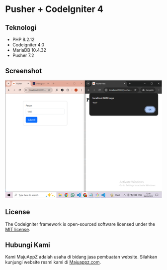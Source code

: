# Pusher + CodeIgniter 4

## Teknologi

- PHP 8.2.12
- Codeigniter 4.0
- MariaDB 10.4.32
- Pusher 7.2

## Screenshot

<p align="center">
<img src="ss/notifikasi.png" alt="Notifikasi Pusher" title="Notifikasi Pusher">
</p>

## License

The Codeigniter framework is open-sourced software licensed under the [MIT license](https://opensource.org/licenses/MIT).

## Hubungi Kami

Kami MajuAppZ adalah usaha di bidang jasa pembuatan website. Silahkan kunjungi website resmi kami di [Majuappz.com](https://majuappz.com).
